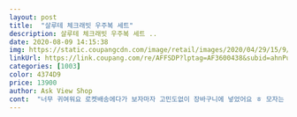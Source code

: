 ```yaml
---
layout: post 
title:  "살루테 체크래빗 우주복 세트" 
description: 살루테 체크래빗 우주복 세트 ..
date: 2020-08-09 14:15:38 
img: https://static.coupangcdn.com/image/retail/images/2020/04/29/15/9/9de45ecf-6b9b-4703-bccc-2adc222eb302.jpg 
linkUrl: https://link.coupang.com/re/AFFSDP?lptag=AF3600438&subid=ahnPublicAsk&pageKey=1523961067&itemId=2614894701&vendorItemId=70605948331&traceid=V0-113-ba8c8eadff69397d 
categories: [1003] 
color: 4374D9 
price: 13900 
author: Ask View Shop 
cont:  "너무 귀여워요 로켓배송에다가 보자마자 고민도없이 장바구니에 넣었어요 ㅎ 모자는 아직 조금 크네용 그래도 옷은 이뻐용 짱<br/>배송빠르고 옷이 귀여워요<br/>" 
---
```

